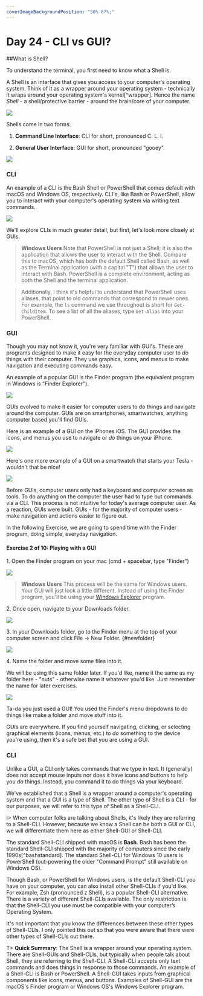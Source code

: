 ```yaml
---
coverImageBackgroundPosition: "50% 87%;"
---
```


# Day 24 - CLI vs GUI?

##What is Shell?

To understand the terminal, you first need to know what a Shell is.

A Shell is an interface that gives you access to your computer's operating system. Think of it as a wrapper around your operating system - technically it wraps around your operating system's kernel[^wrapper]. Hence the name _Shell_ - a shell/protective barrier - around the brain/core of your computer.

![](images/6-terminal/pistachio.png)

Shells come in two forms:

1. **Command Line Interface**: CLI for short, pronounced C. L. I.

2. **General User Interface**: GUI for short, pronounced "gooey".

![](images/6-terminal/cli-gui-shells.png)

### CLI

An example of a CLI is the Bash Shell or PowerShell that comes default with macOS and Windows OS, respectively. CLI's, like Bash or PowerShell, allow you to interact with your computer's operating system via writing text commands.

![](images/6-terminal/cli.png)

We'll explore CLIs in much greater detail, but first, let's look more closely at GUIs.

> **Windows Users**
> Note that PowerShell is not just a Shell; it is also the application that allows the user to interact with the Shell. Compare this to macOS, which has both the default Shell called Bash, as well as the Terminal application (with a capital "T") that allows the user to interact with Bash. PowerShell is a complete environment, acting as both the Shell and the terminal application.

> Additionally, I think it's helpful to understand that PowerShell uses aliases, that point to old commands that correspond to newer ones. For example, the `ls` command we use throughout is short for `Get-ChildItem`. To see a list of all the aliases, type `Get-Alias` into your PowerShell.

### GUI

Though you may not know it, you're very familiar with GUI's. These are programs designed to make it easy for the everyday computer user to _do_ things with their computer. They use graphics, icons, and menus to make navigation and executing commands easy.

An example of a popular GUI is the Finder program (the equivalent program in Windows is "Finder Explorer").

![](images/6-terminal/finder-example.png)

GUIs evolved to make it easier for computer users to do things and navigate around the computer. GUIs are on smartphones, smartwatches, anything computer based you'll find GUIs.

Here is an example of a GUI on the iPhones iOS. The GUI provides the icons, and menus you use to navigate or _do_ things on your iPhone.

![](images/6-terminal/gui-ios.png)

Here's one more example of a GUI on a smartwatch that starts your Tesla - wouldn't that be nice!

![](images/6-terminal/gui-tesla.png)

Before GUIs, computer users only had a keyboard and computer screen as tools. To do anything on the computer the user had to type out commands via a CLI. This process is not intuitive for today's average computer user. As a reaction, GUIs were built. GUIs - for the majority of computer users - make navigation and actions easier to figure out.

In the following Exercise, we are going to spend time with the Finder program, doing simple, everyday navigation.

#### Exercise 2 of 10: Playing with a GUI

1\. Open the Finder program on your mac (cmd + spacebar, type "Finder")

![](images/6-terminal/finder.png)

> **Windows Users**
> This process will be the same for Windows users. Your GUI will just look a little different. Instead of using the Finder program, you'll be using your [Windows Explorer](https://support.microsoft.com/en-us/help/4026617/windows-10-windows-explorer-has-a-new-name) program.

2\. Once open, navigate to your Downloads folder.

![](images/6-terminal/downloads.png)

3\. In your Downloads folder, go to the Finder menu at the top of your computer screen and click File -> New Folder.
{#newfolder}

![](images/6-terminal/new-folder.png)

4\. Name the folder and move some files into it.

We will be using this same folder later. If you'd like, name it the same as my folder here - "nuts" - otherwise name it whatever you'd like. Just remember the name for later exercises.

![](images/6-terminal/nuts-new-folder.png)

Ta-da you just used a GUI! You used the Finder's menu dropdowns to do things like make a folder and move stuff into it.

GUIs are everywhere. If you find yourself navigating, clicking, or selecting graphical elements (icons, menus, etc.) to _do_ something to the device you're using, then it's a safe bet that you are using a GUI.

### CLI

Unlike a GUI, a CLI only takes commands that we type in text. It (generally) does not accept mouse inputs nor does it have icons and buttons to help you _do_ things. Instead, you command it to do things via your keyboard.

We've established that a Shell is a wrapper around a computer's operating system and that a GUI is a type of Shell. The other type of Shell is a CLI - for our purposes, we will refer to this type of Shell as a Shell-CLI.

I> When computer folks are talking about Shells, it's likely they are referring to a Shell-CLI. However, because we know a Shell can be both a GUI or CLI, we will differentiate them here as either Shell-GUI or Shell-CLI.

The standard Shell-CLI shipped with macOS is **Bash**. Bash has been the standard Shell-CLI shipped with the majority of computers since the early 1990s[^bashstandard]. The standard Shell-CLI for Windows 10 users is PowerShell (out-powering the older "Command Prompt" still available on Windows OS).

Though Bash, or PowerShell for Windows users, is the default Shell-CLI you have on your computer, you can also install other Shell-CLIs if you'd like. For example, Zsh (pronounced z Shell), is a popular Shell-CLI alternative. There is a variety of different Shell-CLIs available. The only restriction is that the Shell-CLI you use must be compatible with your computer’s Operating System.

It's not important that you know the differences between these other types of Shell-CLIs. I only pointed this out so that you were aware that there were other types of Shell-CLIs out there.

T> **Quick Summary**: The Shell is a wrapper around your operating system. There are Shell-GUIs and Shell-CLIs, but typically when people talk about Shell, they are referring to the Shell-CLI. A Shell-CLI accepts only text commands and does things in response to those commands. An example of a Shell-CLI is Bash or PowerShell. A Shell-GUI takes inputs from graphical components like icons, menus, and buttons. Examples of Shell-GUI are the macOS's Finder program or Windows OS's Windows Explorer program.
